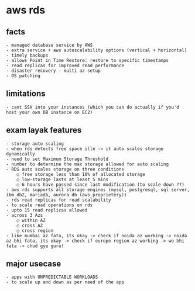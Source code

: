 # aws rds

## facts 

	- managed database service by AWS
	- extra service + aws autoscalability options (vertical + horizontal)
	- timely backups
	- allows Point in Time Restore: restore to specific timestamps
	- read replicas for improved read performance
	- disaster recovery - multi az setup
	- OS patching 
	
## limitations

	- cant SSH into your instances (which you can do actually if you'd host your own DB instance on EC2)

## exam layak features

	- storage auto scaling
	- when rds detects free space ille -> it auto scales storage dynamically
	- need to set Maximum Storage Threshold
	- number to determine the max storage allowed for auto scaling
	- RDS auto scales storage on three conditions
		○ free storage less than 10% of allocated storage
		○ low-storage lasts at least 5 mins
		○ 6 hours have passed since last modification (to scale down ??)
	- aws rds supports all storage engines (mysql, postgresql, sql server, ibm db2, mariadb, aurora db (aws proprietery))
	- rds read replicas for read scalability 
	- to scale read operations on rds
	- upto 15 read replicas allowed
	- across 3 Azs
		○ within AZ
		○ cross AZ
		○ cross region
	- like mumbai az fata, its okay -> check if noida az working -> noida az bhi fata, its okay -> check if europe region az working -> wo bhi fata -> chud gye guru!
	
 ## major usecase 
	- apps with UNPREDICTABLE WORKLOADS
	- to scale up and down as per need of the app
	
